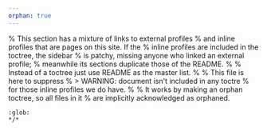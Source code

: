 ```yaml
---
orphan: true
---
```


% This section has a mixture of links to external profiles
% and inline profiles that are pages on this site. If the
% inline profiles are included in the toctree, the sidebar
% is patchy, missing anyone who linked an external profile;
% meanwhile its sections duplicate those of the README.
%
% Instead of a toctree just use README as the master list.
%
% This file is here to suppress
% >  WARNING: document isn't included in any toctre
% for those inline profiles we do have.
%
% It works by making an orphan toctree, so all files in it
% are implicitly acknowledged as orphaned.

```{toctree}
:glob:
*/*
```
